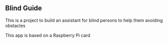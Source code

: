 <h2>Blind Guide</h2>
This is a project to build an assistant for blind persons to help them avoiding obstacles


This app is based on a Raspberry Pi card
